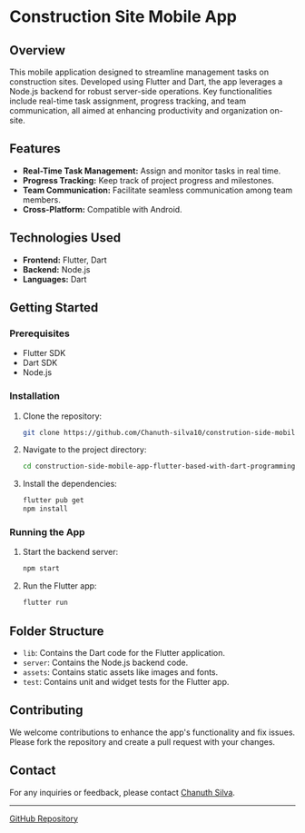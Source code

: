 # Construction Site Mobile App

## Overview
This mobile application designed to streamline management tasks on construction sites. Developed using Flutter and Dart, the app leverages a Node.js backend for robust server-side operations. Key functionalities include real-time task assignment, progress tracking, and team communication, all aimed at enhancing productivity and organization on-site.

## Features
- **Real-Time Task Management:** Assign and monitor tasks in real time.
- **Progress Tracking:** Keep track of project progress and milestones.
- **Team Communication:** Facilitate seamless communication among team members.
- **Cross-Platform:** Compatible with Android.

## Technologies Used
- **Frontend:** Flutter, Dart
- **Backend:** Node.js
- **Languages:** Dart

## Getting Started
### Prerequisites
- Flutter SDK
- Dart SDK
- Node.js

### Installation
1. Clone the repository:
    ```bash
    git clone https://github.com/Chanuth-silva10/constrution-side-mobile-app-flutter-based-with-dart-programming-with-node-backend.git
    ```
2. Navigate to the project directory:
    ```bash
    cd construction-side-mobile-app-flutter-based-with-dart-programming-with-node-backend
    ```
3. Install the dependencies:
    ```bash
    flutter pub get
    npm install
    ```

### Running the App
1. Start the backend server:
    ```bash
    npm start
    ```
2. Run the Flutter app:
    ```bash
    flutter run
    ```

## Folder Structure
- `lib`: Contains the Dart code for the Flutter application.
- `server`: Contains the Node.js backend code.
- `assets`: Contains static assets like images and fonts.
- `test`: Contains unit and widget tests for the Flutter app.

## Contributing
We welcome contributions to enhance the app's functionality and fix issues. Please fork the repository and create a pull request with your changes.

## Contact
For any inquiries or feedback, please contact [Chanuth Silva](mailto:chanuth.silva2025@gmail.com).

---

[GitHub Repository](https://github.com/Chanuth-silva10/constrution-side-mobile-app-flutter-based-with-dart-programming-with-node-backend.git)
